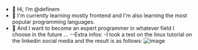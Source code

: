 - 👋 Hi, I’m @definem
- 🌱 I'm currently learning mostly frontend and I'm also learning the most popular programming languages.
- 💞️ And I want to become an expert programmer in whatever field I choose in the future ...
--Extra infos:
-I took a test on the linux tutorial on the linkedin social media and the result is as follows:
![image](https://github.com/definem/Definem/assets/120991965/c970b7a2-4c02-41d0-b3b8-d24b76cb23ab)
